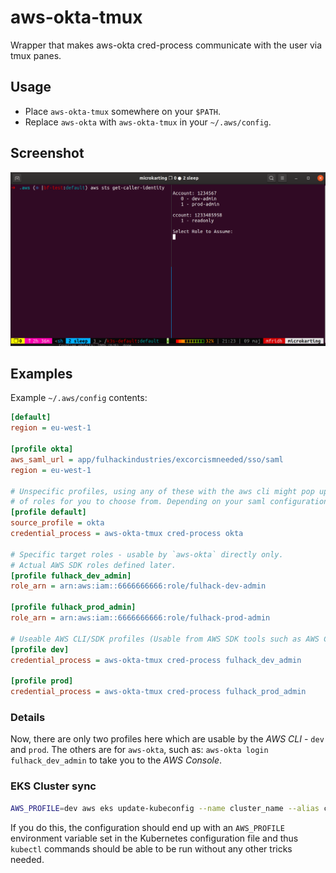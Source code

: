 # aws-okta-tmux

Wrapper that makes aws-okta cred-process communicate with the user via tmux panes.

## Usage

- Place `aws-okta-tmux` somewhere on your `$PATH`.
- Replace `aws-okta` with `aws-okta-tmux` in your `~/.aws/config`.

## Screenshot

![aws-okta-tmux.png](aws-okta-tmux.png)

## Examples

Example `~/.aws/config` contents:

```ini
[default]
region = eu-west-1

[profile okta]
aws_saml_url = app/fulhackindustries/excorcismneeded/sso/saml
region = eu-west-1

# Unspecific profiles, using any of these with the aws cli might pop up a list
# of roles for you to choose from. Depending on your saml configuration.
[profile default]
source_profile = okta
credential_process = aws-okta-tmux cred-process okta

# Specific target roles - usable by `aws-okta` directly only.
# Actual AWS SDK roles defined later.
[profile fulhack_dev_admin]
role_arn = arn:aws:iam::6666666666:role/fulhack-dev-admin

[profile fulhack_prod_admin]
role_arn = arn:aws:iam::6666666666:role/fulhack-prod-admin

# Useable AWS CLI/SDK profiles (Usable from AWS SDK tools such as AWS CLI)
[profile dev]
credential_process = aws-okta-tmux cred-process fulhack_dev_admin

[profile prod]
credential_process = aws-okta-tmux cred-process fulhack_prod_admin

```

### Details

Now, there are only two profiles here which are usable by the *AWS CLI* - `dev` and `prod`.
The others are for `aws-okta`, such as: `aws-okta login fulhack_dev_admin` to take you to the *AWS Console*.

### EKS Cluster sync

```sh
AWS_PROFILE=dev aws eks update-kubeconfig --name cluster_name --alias cluster_name
```

If you do this, the configuration should end up with an `AWS_PROFILE` environment variable set in the Kubernetes configuration file and thus `kubectl` commands should be able to be run without any other tricks needed.

